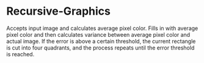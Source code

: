 # Recursive-Graphics
Accepts input image and calculates average pixel color. Fills in with average pixel color and then calculates variance between average pixel color and actual image. If the error is above a certain threshold, the current rectangle is cut into four quadrants, and the process repeats until the error threshold is reached. 
